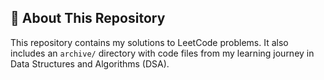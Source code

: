 ## 📘 About This Repository

This repository contains my solutions to LeetCode problems.
It also includes an `archive/` directory with code files from my learning journey in Data Structures and Algorithms (DSA).
